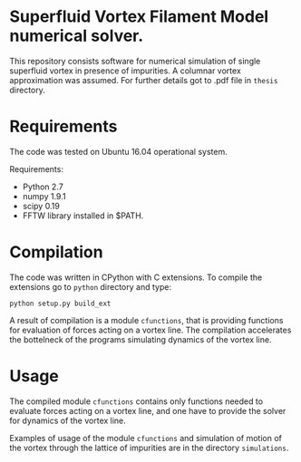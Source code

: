 # Superfluid Vortex Filament Model numerical solver.

This repository consists software for numerical simulation of single superfluid vortex in presence of impurities.
A columnar vortex approximation was assumed. For further details got to .pdf file in `thesis` directory.


# Requirements

The code was tested on Ubuntu 16.04 operational system.

Requirements:
* Python 2.7
* numpy 1.9.1
* scipy 0.19
* FFTW library installed in $PATH.


# Compilation

The code was written in CPython with C extensions.
To compile the extensions go to `python` directory and type:

`python setup.py build_ext`

A result of compilation is a module `cfunctions`, that is providing functions for evaluation of forces acting on a vortex line. The compilation accelerates the bottelneck of the programs simulating dynamics of the vortex line.

# Usage

The compiled module `cfunctions` contains only functions needed to evaluate forces acting on a vortex line, and one have to provide the solver for dynamics of the vortex line.

Examples of usage of the module `cfunctions` and simulation of motion of the vortex through the lattice of impurities are in the directory `simulations`.
